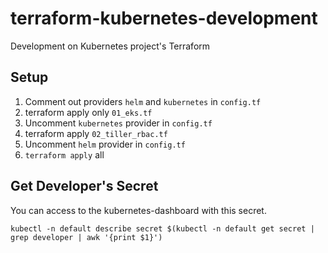 # terraform-kubernetes-development
Development on Kubernetes project's Terraform

## Setup

1. Comment out providers `helm` and `kubernetes` in `config.tf`
2. terraform apply only `01_eks.tf`
3. Uncomment `kubernetes` provider in `config.tf`
4. terraform apply `02_tiller_rbac.tf`
5. Uncomment `helm` provider in `config.tf`
6. `terraform apply` all

## Get Developer's Secret
You can access to the kubernetes-dashboard with this secret.

`kubectl -n default describe secret $(kubectl -n default get secret | grep developer | awk '{print $1}')`
